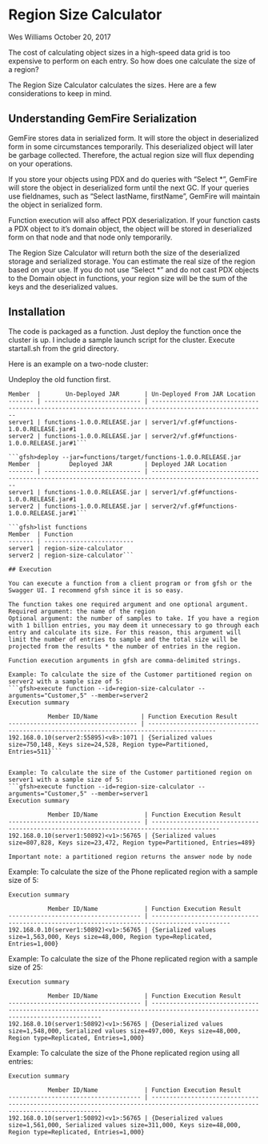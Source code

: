 # Region Size Calculator
Wes Williams
October 20, 2017

The cost of calculating object sizes in a high-speed data grid is too expensive to perform on each entry.  So how does one calculate the size of a region?

The Region Size Calculator calculates the sizes. Here are a few considerations to keep in mind.

## Understanding GemFire Serialization
GemFire stores data in serialized form. It will store the object in deserialized form in some circumstances temporarily. This deserialized object will later be garbage collected. Therefore, the actual region size will flux depending on your operations.

If you store your objects using PDX and do queries with “Select *”, GemFire will store the object in deserialized form until the next GC. If your queries use fieldnames, such as “Select lastName, firstName”, GemFire will maintain the object in serialized form.

Function execution will also affect PDX deserialization. If your function casts a PDX object to it’s domain object, the object will be stored in deserialized form on that node and that node only temporarily. 

The Region Size Calculator will return both the size of the deserialized storage and serialized storage. You can estimate the real size of the region based on your use. If you do not use “Select *” and do not cast PDX objects to the Domain object in functions, your region size will be the sum of the keys and the deserialized values.

## Installation

The code is packaged as a function. Just deploy the function once the cluster is up.
I include a sample launch script for the cluster. Execute startall.sh from the grid directory.

Here is an example on a two-node cluster:

Undeploy the old function first.
```gfsh>undeploy --jar=functions-1.0.0.RELEASE.jar
Member  |       Un-Deployed JAR       | Un-Deployed From JAR Location
------- | --------------------------- | ------------------------------------------------------------------------------------------------------
server1 | functions-1.0.0.RELEASE.jar | server1/vf.gf#functions-1.0.0.RELEASE.jar#1
server2 | functions-1.0.0.RELEASE.jar | server2/vf.gf#functions-1.0.0.RELEASE.jar#1```

```gfsh>deploy --jar=functions/target/functions-1.0.0.RELEASE.jar
Member  |        Deployed JAR         | Deployed JAR Location
------- | --------------------------- | ------------------------------------------------------------------------------------------------------
server1 | functions-1.0.0.RELEASE.jar | server1/vf.gf#functions-1.0.0.RELEASE.jar#1
server2 | functions-1.0.0.RELEASE.jar | server2/vf.gf#functions-1.0.0.RELEASE.jar#1```

```gfsh>list functions
Member  | Function
------- | -------------------------
server1 | region-size-calculator
server2 | region-size-calculator```

## Execution

You can execute a function from a client program or from gfsh or the Swagger UI. I recommend gfsh since it is so easy. 

The function takes one required argument and one optional argument.
Required argument: the name of the region
Optional argument: the number of samples to take. If you have a region with 1 billion entries, you may deem it unnecessary to go through each entry and calculate its size. For this reason, this argument will limit the number of entries to sample and the total size will be projected from the results * the number of entries in the region.

Function execution arguments in gfsh are comma-delimited strings.
 
Example: To calculate the size of the Customer partitioned region on server2 with a sample size of 5:
```gfsh>execute function --id=region-size-calculator --arguments="Customer,5" --member=server2
Execution summary

           Member ID/Name            | Function Execution Result
------------------------------------ | -----------------------------------------------------------------------------------------
192.168.0.10(server2:55895)<v8>:1071 | {Serialized values size=750,148, Keys size=24,528, Region type=Partitioned, Entries=511}```


Example: To calculate the size of the Customer partitioned region on server1 with a sample size of 5:
```gfsh>execute function --id=region-size-calculator --arguments="Customer,5" --member=server1
Execution summary

           Member ID/Name             | Function Execution Result
------------------------------------- | -----------------------------------------------------------------------------------------
192.168.0.10(server1:50892)<v1>:56765 | {Serialized values size=807,828, Keys size=23,472, Region type=Partitioned, Entries=489}

Important note: a partitioned region returns the answer node by node
```

Example: To calculate the size of the Phone replicated region with a sample size of 5:
```gfsh>execute function --id=region-size-calculator --arguments="Phone,5" --member=server1
Execution summary

           Member ID/Name             | Function Execution Result
------------------------------------- | --------------------------------------------------------------------------------------------
192.168.0.10(server1:50892)<v1>:56765 | {Serialized values size=1,563,000, Keys size=48,000, Region type=Replicated, Entries=1,000}
```

Example: To calculate the size of the Phone replicated region with a sample size of 25:
```gfsh>execute function --id=region-size-calculator --arguments="Phone,25" --member=server1
Execution summary

           Member ID/Name             | Function Execution Result
------------------------------------- | ------------------------------------------------------------------------------------------------------------------------------
192.168.0.10(server1:50892)<v1>:56765 | {Deserialized values size=1,548,000, Serialized values size=497,000, Keys size=48,000, Region type=Replicated, Entries=1,000}
```


Example: To calculate the size of the Phone replicated region using all entries:
```gfsh>execute function --id=region-size-calculator --arguments="Phone" --member=server1
Execution summary

           Member ID/Name             | Function Execution Result
------------------------------------- | ------------------------------------------------------------------------------------------------------------------------------
192.168.0.10(server1:50892)<v1>:56765 | {Deserialized values size=1,561,000, Serialized values size=311,000, Keys size=48,000, Region type=Replicated, Entries=1,000}
```
